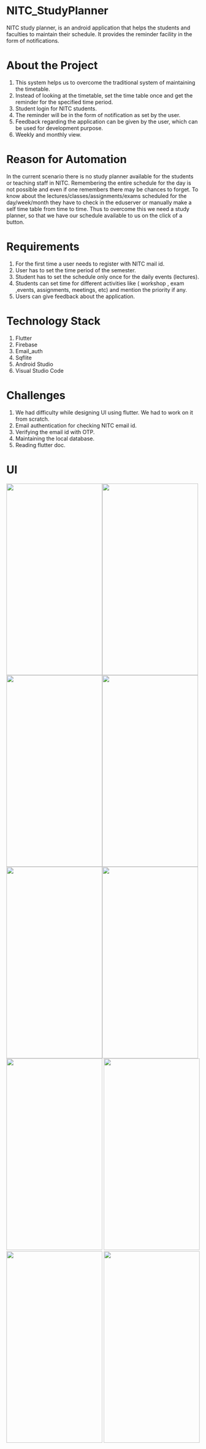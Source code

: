 # NITC_StudyPlanner
NITC study planner, is an android application that helps the students and faculties to maintain their schedule.
It provides the reminder facility in the form of notifications.

# About the Project
1. This system helps us to overcome the traditional system of maintaining the timetable.
2. Instead of looking at the timetable, set the time table once and get the reminder for the specified time period.
3. Student login for NITC students.
4. The reminder will be in the form of notification as set by the user.
5. Feedback regarding the application can be given by the user, which can be used for development purpose.
6. Weekly and monthly view.

# Reason for Automation
In the current scenario there is no study planner available for the students or teaching staff in NITC. 
Remembering the entire schedule for the day is not possible and even if one remembers there may be chances to forget.
To know about the lectures/classes/assignments/exams scheduled for the day/week/month they have to check in the eduserver or manually make a self time table from time to time. 
Thus to overcome this we need a study planner, so that we have our schedule available to us on the click of a button. 

# Requirements
1. For the first time a user needs to register with NITC mail id.
2. User has to set the time period of the semester.
3. Student has to set the schedule only once for the daily events (lectures).
4. Students can set time for different activities like ( workshop , exam ,events, assignments, meetings, etc) and mention the priority if any.
5. Users can give feedback about the application.

# Technology Stack
1. Flutter 
2. Firebase 
3. Email_auth
4. Sqflite
5. Android Studio
6. Visual Studio Code

# Challenges
1. We had difficulty while designing UI using flutter. We had to work on it from scratch.
2. Email authentication for checking NITC email id.
3. Verifying the email id with OTP.
4. Maintaining the local database.
5. Reading flutter doc.

# UI
<img src="https://user-images.githubusercontent.com/79272982/181432720-655e3ed0-6615-4610-8ba8-91558dff63f3.jpeg" width="250" height="500"/><img src="https://user-images.githubusercontent.com/79272982/181433954-16f1d48c-f7a5-4995-9b12-27936841964b.jpeg" width="250" height="500"/>
<img src="https://user-images.githubusercontent.com/79272982/181434302-43b2b3f9-e85f-4f0f-9625-18310bbba11d.jpeg" width="250" height="500"/><img src="https://user-images.githubusercontent.com/79272982/181434140-b3eaab16-0159-4e40-bab4-ebaa1dd573c3.jpeg" width="250" height="500"/>
<img src="https://user-images.githubusercontent.com/79520059/189498477-47552990-165f-4d95-8872-89b917e2408d.jpeg" width="250" height="500"/><img src="https://user-images.githubusercontent.com/79520059/189498524-2e5d3e3d-5f09-4240-851f-dfedd9cba286.jpeg" width="250" height="500"/><img src="https://user-images.githubusercontent.com/79520059/189498538-3d6316ee-d661-4a3f-b91e-e1c94c8a31ce.jpeg" width="250" height="500"/>
<img src="https://user-images.githubusercontent.com/79520059/189498558-41517e92-c318-4cf3-a92e-2f67a0590b77.jpeg" width="250" height="500"/>
<img src="https://user-images.githubusercontent.com/79520059/189498572-cfd7628c-100e-4f90-8152-78051a062e84.jpeg" width="250" height="500"/>
<img src="https://user-images.githubusercontent.com/79520059/189498594-9d63a928-2705-4513-b9d3-9579ec8e3c57.jpeg" width="250" height="500"/>


